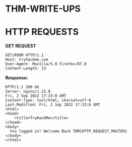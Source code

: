 # THM-WRITE-UPS</u>

# HTTP REQUESTS

<b>GET REQUEST</b>
```
GET/ROOM HTTP/1.1
Host: tryhackme.com
User-Agent: Mozilla/5.0 Firefox/87.0
Content-Length: 33
```
<b>Response:</b>
```
HTTP/1.1 200 Ok
Server: nginx/1.15.8
Fri, 2 Sep 2022 17:33:0 GMT
Content-Type: text/html; charset=utf-8
Last-Modified: Fri, 2 Sep 2022 17:33:0 GMT
<html>
<head> 
    <title>TryHackMe</title>
</head>
<body>
  You logged in! Welcome Back THM{HTTP_REQUEST_MASTER}
</body>
</html>
```
   
